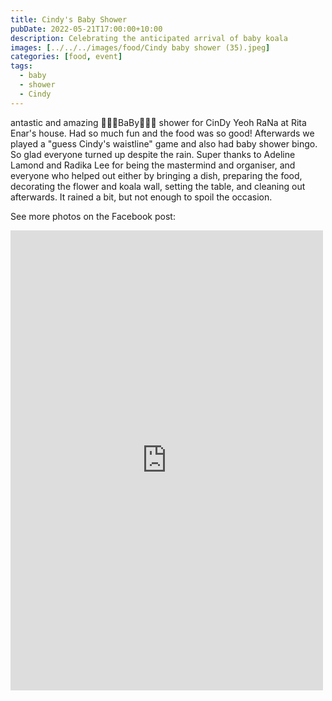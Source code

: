 ```yaml
---
title: Cindy's Baby Shower
pubDate: 2022-05-21T17:00:00+10:00
description: Celebrating the anticipated arrival of baby koala
images: [../../../images/food/Cindy baby shower (35).jpeg]
categories: [food, event]
tags:
  - baby
  - shower
  - Cindy
---
```


antastic and amazing 🐨🐨🐨BaBy🐨🐨🐨 shower for CinDy Yeoh RaNa at Rita Enar's house. Had so much fun and the food was so good! Afterwards we played a "guess Cindy's waistline" game and also had baby shower bingo. So glad everyone turned up despite the rain. Super thanks to Adeline Lamond and Radika Lee for being the mastermind and organiser, and everyone who helped out either by bringing a dish, preparing the food, decorating the flower and koala wall, setting the table, and cleaning out afterwards. It rained a bit, but not enough to spoil the occasion.

See more photos on the Facebook post:

<iframe src="https://www.facebook.com/plugins/post.php?href=https%3A%2F%2Fwww.facebook.com%2Fchris1.tham%2Fposts%2Fpfbid029vN27HkF7G8PZkrU1GL7vmntADfT4iqd1Mueieuu5UUbKUvGqmLxqcqXhL1HaGPBl&show_text=true&width=500" width="500" height="736" style="border:none;overflow:hidden" scrolling="no" frameborder="0" allowfullscreen="true" allow="autoplay; clipboard-write; encrypted-media; picture-in-picture; web-share"></iframe>
